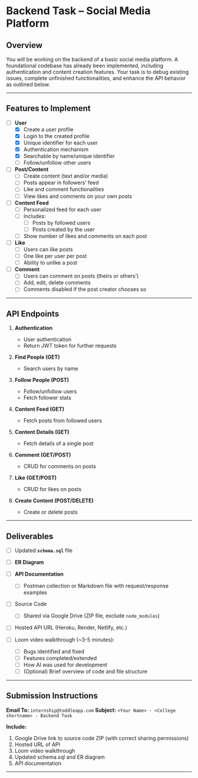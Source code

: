 # Backend Task – Social Media Platform

## Overview

You will be working on the backend of a basic social media platform.
A foundational codebase has already been implemented, including authentication and content creation features.
Your task is to debug existing issues, complete unfinished functionalities, and enhance the API behavior as outlined below.

---

## Features to Implement

- [ ] **User**
  - [x] Create a user profile
  - [x] Login to the created profile
  - [x] Unique identifier for each user
  - [x] Authentication mechanism
  - [x] Searchable by name/unique identifier
  - [ ] Follow/unfollow other users
- [ ] **Post/Content**
  - [ ] Create content (text and/or media)
  - [ ] Posts appear in followers’ feed
  - [ ] Like and comment functionalities
  - [ ] View likes and comments on your own posts
- [ ] **Content Feed**
  - [ ] Personalized feed for each user
  - [ ] Includes:
    - [ ] Posts by followed users
    - [ ] Posts created by the user
  - [ ] Show number of likes and comments on each post
- [ ] **Like**
  - [ ] Users can like posts
  - [ ] One like per user per post
  - [ ] Ability to unlike a post
- [ ] **Comment**
  - [ ] Users can comment on posts (theirs or others’)
  - [ ] Add, edit, delete comments
  - [ ] Comments disabled if the post creator chooses so

---

## API Endpoints

1. **Authentication**

   * User authentication
   * Return JWT token for further requests

2. **Find People (GET)**

   * Search users by name

3. **Follow People (POST)**

   * Follow/unfollow users
   * Fetch follower stats

4. **Content Feed (GET)**

   * Fetch posts from followed users

5. **Content Details (GET)**

   * Fetch details of a single post

6. **Comment (GET/POST)**

   * CRUD for comments on posts

7. **Like (GET/POST)**

   * CRUD for likes on posts

8. **Create Content (POST/DELETE)**

   * Create or delete posts

---

## Deliverables

- [ ] Updated **`schema.sql`** file
- [ ] **ER Diagram**
- [ ] **API Documentation**

  - [ ] Postman collection or Markdown file with request/response examples
- [ ] Source Code

  - [ ] Shared via Google Drive (ZIP file, exclude `node_modules`)
- [ ] Hosted API URL (Heroku, Render, Netlify, etc.)
- [ ] Loom video walkthrough (\~3-5 minutes):

  - [ ] Bugs identified and fixed
  - [ ] Features completed/extended
  - [ ] How AI was used for development
  - [ ] (Optional) Brief overview of code and file structure

---

## Submission Instructions

**Email To:** `internship@toddleapp.com`
**Subject:** `<Your Name> - <College shortname> - Backend Task`

**Include:**

1. Google Drive link to source code ZIP (with correct sharing permissions)
2. Hosted URL of API
3. Loom video walkthrough
4. Updated schema.sql and ER diagram
5. API documentation

---